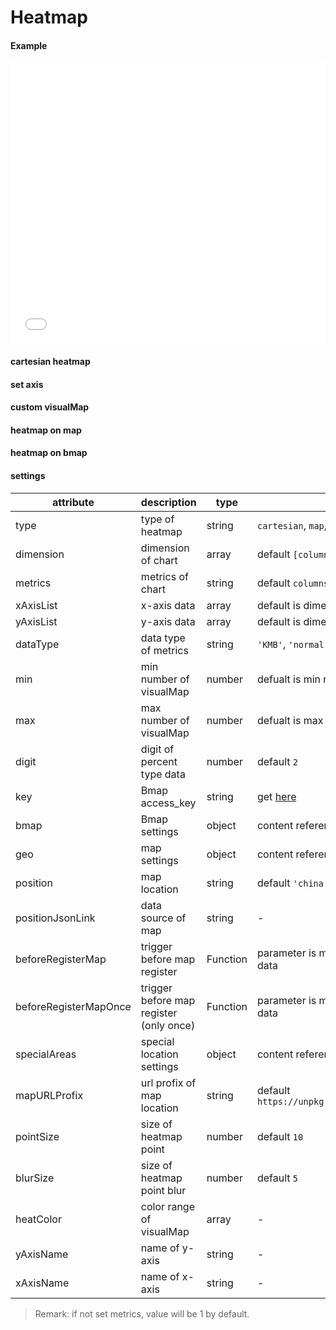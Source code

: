 # Heatmap

#### Example

<iframe width="100%" height="450" src="//jsfiddle.net/vue_echarts/mfagszmL/14/embedded/result,html,js/?bodyColor=fff" allowfullscreen="allowfullscreen" frameborder="0"></iframe>

#### cartesian heatmap

<vuep template="#cartesian-heatmap-chart"></vuep>

<script v-pre type="text/x-template" id="cartesian-heatmap-chart">
<template>
  <ve-heatmap :data="chartData"></ve-heatmap>
</template>

<script>
  export default {
    created: function () {
      this.chartData = {
        columns: ['week', 'location', 'person'],
        rows: [
          { 'week': 'Monday', 'location': 'Beijing', 'person': 1000 },
          { 'week': 'Tuesday', 'location': 'Shanghai', 'person': 400 },
          { 'week': 'Wednesday', 'location': 'Hangzhou', 'person': 800 },
          { 'week': 'Tuesday', 'location': 'Shenzhen', 'person': 200 },
          { 'week': 'Wednesday', 'location': 'Changhcun', 'person': 100 },
          { 'week': 'Friday', 'location': 'Nanjing', 'person': 300 },
          { 'week': 'Thursday', 'location': 'Jiangsu', 'person': 800 },
          { 'week': 'Monday', 'location': 'Beijing', 'person': 700 },
          { 'week': 'Wednesday', 'location': 'Shanghai', 'person': 300 },
          { 'week': 'Tuesday', 'location': 'Hangzhou', 'person': 500 }
        ]
      }
    }
  }
</script>
</script>

#### set axis

<vuep template="#axis-settings"></vuep>

<script v-pre type="text/x-template" id="axis-settings">
<template>
  <ve-heatmap :data="chartData" :settings="chartSettings"></ve-heatmap>
</template>

<script>
  export default {
    created: function () {
      this.chartData = {
        columns: ['week', 'location', 'person'],
        rows: [
          { 'week': 'Monday', 'location': 'Beijing', 'person': 1000 },
          { 'week': 'Tuesday', 'location': 'Shanghai', 'person': 400 },
          { 'week': 'Wednesday', 'location': 'Hangzhou', 'person': 800 },
          { 'week': 'Tuesday', 'location': 'Shenzhen', 'person': 200 },
          { 'week': 'Wednesday', 'location': 'Changhcun', 'person': 100 },
          { 'week': 'Friday', 'location': 'Nanjing', 'person': 300 },
          { 'week': 'Thursday', 'location': 'Jiangsu', 'person': 800 },
          { 'week': 'Wednesday', 'location': 'Beijing', 'person': 700 },
          { 'week': 'Wednesday', 'location': 'Shanghai', 'person': 300 },
          { 'week': 'Tuesday', 'location': 'Hangzhou', 'person': 500 }
        ]
      },
      this.chartSettings = {
        xAxisList: ['Monday', 'Tuesday', 'Wednesday', 'Thursday', 'Friday', '星期六', '星期日'],
        yAxisList: ['Beijing', 'Shanghai', 'Hangzhou', 'Shenzhen', 'Changhcun', 'Nanjing', 'Jiangsu']
      }
    }
  }
</script>
</script>

#### custom visualMap

<vuep template="#visualMap-settings"></vuep>

<script v-pre type="text/x-template" id="visualMap-settings">
<template>
  <ve-heatmap :data="chartData" :visual-map="chartVisualMap" :grid="chartGrid"></ve-heatmap>
</template>

<script>
  export default {
    created: function () {
      this.chartData = {
        columns: ['week', 'location', 'person'],
        rows: [
          { 'week': 'Monday', 'location': 'Beijing', 'person': 1000 },
          { 'week': 'Tuesday', 'location': 'Shanghai', 'person': 400 },
          { 'week': 'Wednesday', 'location': 'Hangzhou', 'person': 800 },
          { 'week': 'Tuesday', 'location': 'Shenzhen', 'person': 200 },
          { 'week': 'Wednesday', 'location': 'Changhcun', 'person': 100 },
          { 'week': 'Friday', 'location': 'Nanjing', 'person': 300 },
          { 'week': 'Thursday', 'location': 'Jiangsu', 'person': 800 },
          { 'week': 'Wednesday', 'location': 'Beijing', 'person': 700 },
          { 'week': 'Wednesday', 'location': 'Shanghai', 'person': 200 },
          { 'week': 'Tuesday', 'location': 'Hangzhou', 'person': 500 }
        ]
      },
      this.chartGrid = {
        right: 100
      }
      this.chartVisualMap = {
        min: 0,
        max: 1500,
        type: 'piecewise',
        right: 0,
        top: '50%'
      }
    }
  }
</script>
</script>

#### heatmap on map

<vuep template="#map-heatmap-1"></vuep>

<script v-pre type="text/x-template" id="map-heatmap-1">
<template>
  <ve-heatmap :data="chartData" :settings="chartSettings"></ve-heatmap>
</template>

<script>
  export default {
    created: function () {
      this.chartData = {
        columns: ['lat', 'lng', 'person'],
        rows: [
          { 'lat': 115.892151, 'lng': 28.676493, 'person': 1000 },
          { 'lat': 117.000923, 'lng': 36.675807, 'person': 400 },
          { 'lat': 113.665412, 'lng': 34.757975, 'person': 800 },
          { 'lat': 114.298572, 'lng': 30.584355, 'person': 200 },
          { 'lat': 112.982279, 'lng': 28.19409, 'person': 100 },
          { 'lat': 113.280637, 'lng': 23.125178, 'person': 300 },
          { 'lat': 110.33119, 'lng': 20.031971, 'person': 800 },
          { 'lat': 104.065735, 'lng': 30.659462, 'person': 700 },
          { 'lat': 108.948024, 'lng': 34.263161, 'person': 300 },
          { 'lat': 103.823557, 'lng': 36.058039, 'person': 500 }
        ]
      }
      this.chartSettings = {
        position: 'china',
        type: 'map',
        geo: {
          label: {
            emphasis: {
              show: false
            }
          },
          itemStyle: {
            normal: {
              areaColor: '#323c48',
              borderColor: '#111'
            },
            emphasis: {
              areaColor: '#2a333d'
            }
          }
        }
      }
    }
  }
</script>
</script>


#### heatmap on bmap

<vuep template="#bmap-heatmap"></vuep>

<script v-pre type="text/x-template" id="bmap-heatmap">
<template>
  <ve-heatmap :data="chartData" :settings="chartSettings"></ve-heatmap>
</template>

<script>
  export default {
    created: function () {
      this.chartData = {
        columns: ['lat', 'lng'],
        rows: [
          { 'lat': 120.14322240845, 'lng': 30.236064370321 },
          { 'lat': 120.14301682797, 'lng': 30.236035316745 },
          { 'lat': 120.14138577045, 'lng': 30.236113748704 },
          { 'lat': 120.1400398833, 'lng': 30.235973050702 },
          { 'lat': 120.13893453465, 'lng': 30.23517220446 },
          { 'lat': 120.1382899739, 'lng': 30.234062922977 },
          { 'lat': 120.13265960629, 'lng': 30.231641351722 },
          { 'lat': 120.13170681763, 'lng': 30.229925745619 },
          { 'lat': 120.13119614803, 'lng': 30.228996846637 },
          { 'lat': 120.13023980134, 'lng': 30.228226570416 }
        ]
      }
      this.chartSettings = {
        key: 'oBvDtR6nzWtVchkY4cLHtnah1VVZQKRK',
        bmap: {
          center: [120.14322240845, 30.236064370321],
          zoom: 14,
          roam: true
        },
        type: 'bmap'
      }
    }
  }
</script>
</script>

#### settings

| attribute | description | type | remark |
| --- | --- | --- | --- |
| type | type of heatmap | string | `cartesian`, `map`, `bmap`, default `cartesian` |
| dimension | dimension of chart | array | default `[columns[0], columns[1]]` |
| metrics | metrics of chart | string | default `columns[2]` |
| xAxisList | x-axis data  | array | default is dimension[0] data |
| yAxisList | y-axis data | array | default is dimension[1] data |
| dataType | data type of metrics | string | `'KMB'`, `'normal'`, `'percent'` |
| min | min number of visualMap | number | defualt is min number of data |
| max | max number of visualMap | number | defualt is max number of data |
| digit | digit of percent type data | number | default `2` |
| key | Bmap access_key | string | get [here](http://lbsyun.baidu.com/apiconsole/key) |
| bmap | Bmap settings | object | content reference [docs](https://github.com/ecomfe/echarts/tree/master/extension/bmap#使用) |
| geo |  map settings |  object | content reference [docs](http://ecomfe.github.io/echarts-doc/public/en/option.html#geo) |
| position | map location | string | default `'china'` |
| positionJsonLink | data source of map | string | - |
| beforeRegisterMap | trigger before map register | Function | parameter is map data, need to return map data |
| beforeRegisterMapOnce | trigger before map register (only once) | Function | parameter is map data, need to return map data |
| specialAreas | special location settings | object | content reference [docs](http://echarts.baidu.com/api.html#echarts.registerMap) |
| mapURLProfix | url profix of map location | string | default  `https://unpkg.com/echarts@3.6.2/map/json/` |
| pointSize | size of heatmap point | number | default `10` |
| blurSize | size of heatmap point blur | number | default `5` |
| heatColor | color range of visualMap | array | - |
| yAxisName | name of y-axis | string | - |
| xAxisName | name of x-axis | string | - |

> Remark: if not set metrics, value will be 1 by default.
